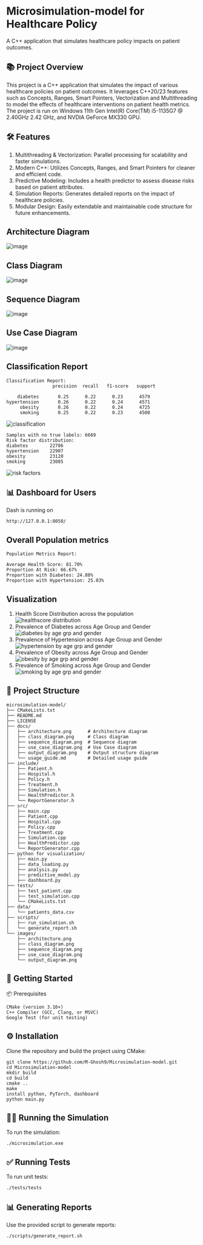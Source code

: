 # Microsimulation-model for Healthcare Policy
A C++ application that simulates healthcare policy impacts on patient outcomes. 

## 📚 Project Overview
This project is a C++ application that simulates the impact of various healthcare policies on patient outcomes. It leverages C++20/23 features such as Concepts, Ranges, Smart Pointers, Vectorization and Multithreading to model the effects of healthcare interventions on patient health metrics. The project is run on Windows 11th Gen Intel(R) Core(TM) i5-1135G7 @ 2.40GHz 2.42 GHz, and NVDIA GeForce MX330 GPU. 

## 🛠️ Features
1. Multithreading & Vectorization: Parallel processing for scalability and faster simulations.
2. Modern C++: Utilizes Concepts, Ranges, and Smart Pointers for cleaner and efficient code.
3. Predictive Modeling: Includes a health predictor to assess disease risks based on patient attributes.
4. Simulation Reports: Generates detailed reports on the impact of healthcare policies.
5. Modular Design: Easily extendable and maintainable code structure for future enhancements.

## Architecture Diagram
![image](https://github.com/user-attachments/assets/6e8d1dc1-f366-4e27-96da-1c25c9d9d153)


## Class Diagram
![image](https://github.com/user-attachments/assets/68671b42-5e00-46af-a3b5-3e5ad76655d3)

## Sequence Diagram
![image](https://github.com/user-attachments/assets/5686a298-7268-4d9a-9c42-f44f3fd6baa8)

## Use Case Diagram
![image](https://github.com/user-attachments/assets/ea2a3252-a1de-4e03-809f-58668a20fc1f)

## Classification Report
```plaintext
Classification Report:
                 precision  recall   f1-score   support

    diabetes       0.25      0.22      0.23      4579
hypertension       0.26      0.22      0.24      4571
     obesity       0.26      0.22      0.24      4725
     smoking       0.25      0.22      0.23      4500
```
![classification](https://github.com/user-attachments/assets/7c03906b-6518-440d-a5c4-2d3ae7b0c7cd)

 ``` plaintext
Samples with no true labels: 6669
Risk factor distribution:
diabetes        22786
hypertension    22907
obesity         23120
smoking         23085
```
![risk factors](https://github.com/user-attachments/assets/692410e2-0466-4f8f-be7f-f74e563b1170)
 
## 📊 Dashboard for Users
Dash is running on 
``` plaintext
http://127.0.0.1:8050/
```
## Overall Population metrics
``` plaintext
Population Metrics Report:

Average Health Score: 81.70%
Proportion At Risk: 66.67%
Proportion with Diabetes: 24.88%
Proportion with Hypertension: 25.03%
```

## Visualization

1.  Health Score Distribution across the population
   ![healthscore distribution](https://github.com/user-attachments/assets/80c31a93-bc04-49fc-8369-203264c26957)
2. Prevalence of Diabetes across Age Group and Gender
   ![diabetes by age grp and gender](https://github.com/user-attachments/assets/6117af8d-07c3-4dbe-888e-c7823b489d01)
3. Prevalence of Hypertension across Age Group and Gender
   ![hypertension by age grp and gender](https://github.com/user-attachments/assets/6c7fce30-1181-43e2-8c97-2b3ff78c4cba)
4. Prevalence of Obesity across Age Group and Gender
   ![obesity by age grp and gender](https://github.com/user-attachments/assets/f1e39023-43a8-4e3e-b98a-43ec2c65ad45)
5. Prevalence of Smoking across Age Group and Gender
   ![smoking by age grp and gender](https://github.com/user-attachments/assets/0bfa9963-6fd2-422b-8c1e-68552ff944d6)


## 📂 Project Structure
```plaintext
microsimulation-model/
├── CMakeLists.txt
├── README.md
├── LICENSE
├── docs/
│   ├── architecture.png      # Architecture diagram
│   ├── class_diagram.png     # Class diagram
│   ├── sequence_diagram.png  # Sequence diagram
│   ├── use_case_diagram.png  # Use Case diagram
│   ├── output_diagram.png    # Output structure diagram
│   └── usage_guide.md        # Detailed usage guide
├── include/
│   ├── Patient.h
│   ├── Hospital.h
│   ├── Policy.h
│   ├── Treatment.h
│   ├── Simulation.h
│   ├── HealthPredictor.h
│   └── ReportGenerator.h
├── src/
│   ├── main.cpp
│   ├── Patient.cpp
│   ├── Hospital.cpp
│   ├── Policy.cpp
│   ├── Treatment.cpp
│   ├── Simulation.cpp
│   ├── HealthPredictor.cpp
│   └── ReportGenerator.cpp
├── python for visualization/
│   ├── main.py
│   ├── data_loading.py
│   ├── analysis.py
│   ├── predictive_model.py
│   ├── dashboard.py
├── tests/
│   ├── test_patient.cpp
│   ├── test_simulation.cpp
│   └── CMakeLists.txt
├── data/
│   └── patients_data.csv
├── scripts/
│   ├── run_simulation.sh
│   └── generate_report.sh
└── images/
    ├── architecture.png
    ├── class_diagram.png
    ├── sequence_diagram.png
    ├── use_case_diagram.png
    └── output_diagram.png
``` 

## 🚀 Getting Started
📦 Prerequisites
```plaintext
CMake (version 3.16+)
C++ Compiler (GCC, Clang, or MSVC)
Google Test (for unit testing)
```

## ⚙️ Installation
Clone the repository and build the project using CMake:
```plaintext
git clone https://github.com/M-Ghosh9/Microsimulation-model.git
cd Microsimulation-model
mkdir build
cd build
cmake ..
make
install python, PyTorch, dashboard
python main.py
```

## 🏃‍♂️ Running the Simulation
To run the simulation:
```plaintext
./microsimulation.exe
```

## ✅ Running Tests
To run unit tests:
```plaintext
./tests/tests
```

## 📊 Generating Reports
Use the provided script to generate reports:
```plaintext
./scripts/generate_report.sh
```





